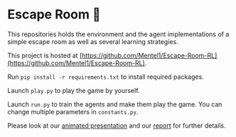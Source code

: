 # Escape Room 🔐
This repositories holds the environment and the agent implementations of a simple escape room as well as several learning strategies.

This project is hosted at [https://github.com/Mentel1/Escape-Room-RL](https://github.com/Mentel1/Escape-Room-RL).

Run ```pip install -r requirements.txt``` to install required packages.

Launch `play.py` to play the game by yourself.

Launch `run.py` to train the agents and make them play the game. You can change multiple parameters in `constants.py`.

Please look at our [animated presentation](Slideshow_Escape_Room_Project.ppsx) and our [report](Report_Escape_Room_Project.pdf) for further details.
